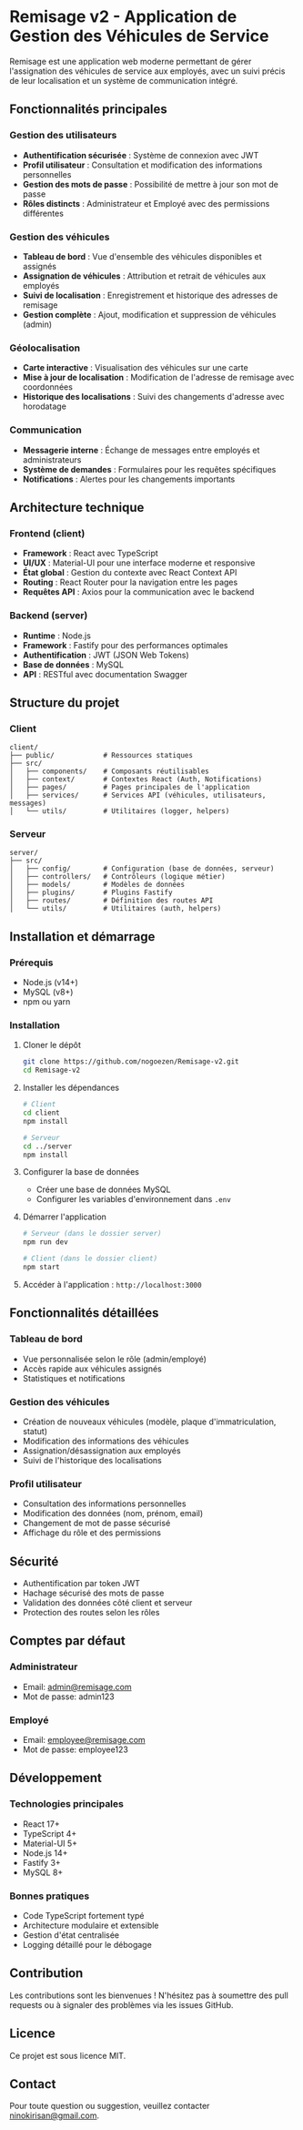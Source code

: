 # Remisage v2 - Application de Gestion des Véhicules de Service

Remisage est une application web moderne permettant de gérer l'assignation des véhicules de service aux employés, avec un suivi précis de leur localisation et un système de communication intégré.

## Fonctionnalités principales

### Gestion des utilisateurs
- **Authentification sécurisée** : Système de connexion avec JWT
- **Profil utilisateur** : Consultation et modification des informations personnelles
- **Gestion des mots de passe** : Possibilité de mettre à jour son mot de passe
- **Rôles distincts** : Administrateur et Employé avec des permissions différentes

### Gestion des véhicules
- **Tableau de bord** : Vue d'ensemble des véhicules disponibles et assignés
- **Assignation de véhicules** : Attribution et retrait de véhicules aux employés
- **Suivi de localisation** : Enregistrement et historique des adresses de remisage
- **Gestion complète** : Ajout, modification et suppression de véhicules (admin)

### Géolocalisation
- **Carte interactive** : Visualisation des véhicules sur une carte
- **Mise à jour de localisation** : Modification de l'adresse de remisage avec coordonnées
- **Historique des localisations** : Suivi des changements d'adresse avec horodatage

### Communication
- **Messagerie interne** : Échange de messages entre employés et administrateurs
- **Système de demandes** : Formulaires pour les requêtes spécifiques
- **Notifications** : Alertes pour les changements importants

## Architecture technique

### Frontend (client)
- **Framework** : React avec TypeScript
- **UI/UX** : Material-UI pour une interface moderne et responsive
- **État global** : Gestion du contexte avec React Context API
- **Routing** : React Router pour la navigation entre les pages
- **Requêtes API** : Axios pour la communication avec le backend

### Backend (server)
- **Runtime** : Node.js
- **Framework** : Fastify pour des performances optimales
- **Authentification** : JWT (JSON Web Tokens)
- **Base de données** : MySQL
- **API** : RESTful avec documentation Swagger

## Structure du projet

### Client
```
client/
├── public/            # Ressources statiques
├── src/
│   ├── components/    # Composants réutilisables
│   ├── context/       # Contextes React (Auth, Notifications)
│   ├── pages/         # Pages principales de l'application
│   ├── services/      # Services API (véhicules, utilisateurs, messages)
│   └── utils/         # Utilitaires (logger, helpers)
```

### Serveur
```
server/
├── src/
│   ├── config/        # Configuration (base de données, serveur)
│   ├── controllers/   # Contrôleurs (logique métier)
│   ├── models/        # Modèles de données
│   ├── plugins/       # Plugins Fastify
│   ├── routes/        # Définition des routes API
│   └── utils/         # Utilitaires (auth, helpers)
```

## Installation et démarrage

### Prérequis
- Node.js (v14+)
- MySQL (v8+)
- npm ou yarn

### Installation
1. Cloner le dépôt
   ```bash
   git clone https://github.com/nogoezen/Remisage-v2.git
   cd Remisage-v2
   ```

2. Installer les dépendances
   ```bash
   # Client
   cd client
   npm install

   # Serveur
   cd ../server
   npm install
   ```

3. Configurer la base de données
   - Créer une base de données MySQL
   - Configurer les variables d'environnement dans `.env`

4. Démarrer l'application
   ```bash
   # Serveur (dans le dossier server)
   npm run dev

   # Client (dans le dossier client)
   npm start
   ```

5. Accéder à l'application : `http://localhost:3000`

## Fonctionnalités détaillées

### Tableau de bord
- Vue personnalisée selon le rôle (admin/employé)
- Accès rapide aux véhicules assignés
- Statistiques et notifications

### Gestion des véhicules
- Création de nouveaux véhicules (modèle, plaque d'immatriculation, statut)
- Modification des informations des véhicules
- Assignation/désassignation aux employés
- Suivi de l'historique des localisations

### Profil utilisateur
- Consultation des informations personnelles
- Modification des données (nom, prénom, email)
- Changement de mot de passe sécurisé
- Affichage du rôle et des permissions

## Sécurité
- Authentification par token JWT
- Hachage sécurisé des mots de passe
- Validation des données côté client et serveur
- Protection des routes selon les rôles

## Comptes par défaut

### Administrateur
- Email: admin@remisage.com
- Mot de passe: admin123

### Employé
- Email: employee@remisage.com
- Mot de passe: employee123

## Développement

### Technologies principales
- React 17+
- TypeScript 4+
- Material-UI 5+
- Node.js 14+
- Fastify 3+
- MySQL 8+

### Bonnes pratiques
- Code TypeScript fortement typé
- Architecture modulaire et extensible
- Gestion d'état centralisée
- Logging détaillé pour le débogage

## Contribution
Les contributions sont les bienvenues ! N'hésitez pas à soumettre des pull requests ou à signaler des problèmes via les issues GitHub.

## Licence
Ce projet est sous licence MIT.

## Contact

Pour toute question ou suggestion, veuillez contacter [ninokirisan@gmail.com](mailto:ninokirisan@gmail.com). 